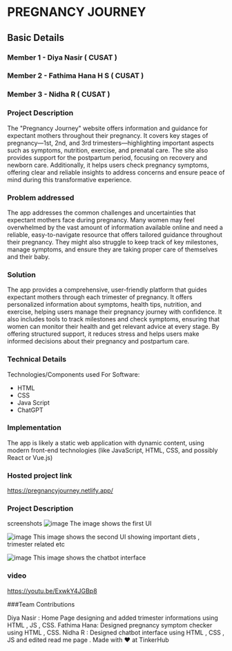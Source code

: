 # PREGNANCY JOURNEY


## Basic Details
### Member 1 - Diya Nasir ( CUSAT )
### Member 2 - Fathima Hana H S ( CUSAT )
### Member 3 - Nidha R ( CUSAT )

### Project Description
The "Pregnancy Journey" website offers information and guidance for expectant mothers throughout their pregnancy. It covers key stages of pregnancy—1st, 2nd, and 3rd trimesters—highlighting important aspects such as symptoms, nutrition, exercise, and prenatal care. The site also provides support for the postpartum period, focusing on recovery and newborn care. Additionally, it helps users check pregnancy symptoms, offering clear and reliable insights to address concerns and ensure peace of mind during this transformative experience.

### Problem addressed 
The app addresses the common challenges and uncertainties that expectant mothers face during pregnancy. Many women may feel overwhelmed by the vast amount of information available online and need a reliable, easy-to-navigate resource that offers tailored guidance throughout their pregnancy. They might also struggle to keep track of key milestones, manage symptoms, and ensure they are taking proper care of themselves and their baby.

### Solution
The app provides a comprehensive, user-friendly platform that guides expectant mothers through each trimester of pregnancy. It offers personalized information about symptoms, health tips, nutrition, and exercise, helping users manage their pregnancy journey with confidence. It also includes tools to track milestones and check symptoms, ensuring that women can monitor their health and get relevant advice at every stage. By offering structured support, it reduces stress and helps users make informed decisions about their pregnancy and postpartum care.

### Technical Details
Technologies/Components used
For Software:
- HTML
- CSS
- Java Script
- ChatGPT


### Implementation
The app is likely a static web application with dynamic content, using modern front-end technologies (like JavaScript, HTML, CSS, and possibly React or Vue.js)

### Hosted project link
https://pregnancyjourney.netlify.app/


### Project Description 
screenshots
![image](https://github.com/user-attachments/assets/b400cb96-5470-4a9b-af86-76a2d8e3ee94)
The image shows the first UI

![image](https://github.com/user-attachments/assets/a09e50cd-bdb8-4ce7-910f-9cb4d8f4ea51)
This image shows the second UI showing important diets , trimester related etc

![image](https://github.com/user-attachments/assets/bfde750d-92db-4648-ad47-528688f20665)
This image shows the chatbot interface

### video
https://youtu.be/ExwkY4JGBp8

###Team Contributions

Diya Nasir  : Home Page designing and added trimester informations using HTML , JS , CSS.
Fathima Hana: Designed pregnancy symptom checker using HTML ,  CSS.
Nidha R     : Designed chatbot interface using HTML , CSS , JS and edited read me page .
Made with ❤️ at TinkerHub







